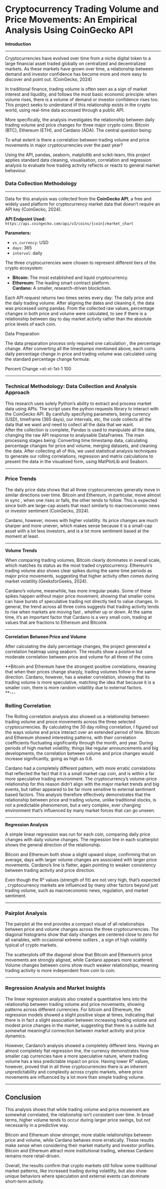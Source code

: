 # Cryptocurrency Trading Volume and Price Movements: An Empirical Analysis Using CoinGecko API

**Introduction** 

---

Cryptocurrencies have evolved over time from a niche digital token to a large financial asset traded globally on centralized and decentralized markets. As these markets have grown over time, a relationship between demand and investor confidence has become more and more easy to discover and point out.  (CoinGecko, 2024\)

In traditional finance, trading volume is often seen as a sign of market interest and liquidity, and follows the most basic economic principle: when volume rises, there is a volume of demand or investor confidence rises too. This project seeks to understand iif this relationship exists in the crypto world, using real-time data accessed through a public API. 

More specifically, the analysis investigates the relationship between daily trading volume and price changes for three major crypto coins: Bitcoin (BTC), Ethereum (ETH), and Cardano (ADA). The central question being:

To what extent is there a correlation between trading volume and price movements in major cryptocurrencies over the past year?

Using the API, pandas, seaborn, matplotlib and scikit-learn, this project applies standard data cleaning, visualisation, correlation and regression analysis to evaluate how trading activity reflects or reacts to general market behaviour. 

### **Data Collection Methodology**

---

Data for this analysis was collected from the **CoinGecko API**, a free and widely used platform for cryptocurrency market data that doesn’t require an API key (CoinGecko, 2024).

**API Endpoint Used:**  
`https://api.coingecko.com/api/v3/coins/{coin}/market_chart`

**Parameters:**

* `vs_currency`: USD  
* `days`: 365  
* `interval`: daily

The three cryptocurrencies were chosen to represent different tiers of the crypto ecosystem:

* **Bitcoin:** The most established and liquid cryptocurrency.  
* **Ethereum:** The leading smart contract platform.  
  **Cardano:** A smaller, research-driven blockchain.

Each API request returns two times series every day: The daily price and the daily trading volume. After aligning the dates and cleaning it, the data was processed using pandas. From the collected raw values, percentage changes in both price and volume were calculated, to see if there is a relationship between day to day market activity rather than the absolute price levels of each coin. 

Data Preparation 

The data preparation process only required one calculation , the percentage change. After converting all the timestamps mentioned above, each coins daily percentage change in price and trading volume was calculated using the standard percentage change formula:

Percent Change \=xt-xt-1xt-1 100 

---

### **Technical Methodology: Data Collection and Analysis Approach**

This research uses solely Python’s ability to extract and process market data using APIs. The script uses the python requests library to interact with the CoinGecko API. By carefully specifying parameters, being currency (USD), timeframe (365 days), our intervals, etc, the code collects all the data that we want and need to collect all the data that we want.   
After the collection is complete, Pandas is used to manipulate all the data, changing the raw API response to analysable DataFrames. The main processing stages being: Converting time timestamp data, calculating percentage changes for price and volume, merging datasets, and cleaning the data. After collecting all of this, we used statistical analysis techniques to generate our rolling correlations, regression and matrix calculations to present the data in the visualised form, using MatPlotLib and Seaborn. 

---

### **Price Trends**

The daily price data shows that all three cryptocurrencies generally move in similar directions over time. Bitcoin and Ethereum, in particular, move almost in sync , when one rises or falls, the other tends to follow. This is expected since both are large-cap assets that react similarly to macroeconomic news or investor sentiment (CoinGecko, 2024).

Cardano, however, moves with higher volatility. Its price changes are much sharper and more uneven, which makes sense because it is a small-cap asset with a lot less investors, and is a lot more sentiment based at the moment at least. 

---

**Volume Trends**

When comparing trading volumes, Bitcoin clearly dominates in overall scale, which matches its status as the most traded cryptocurrency. Ethereum’s trading volume also shows clear spikes during the same time periods as major price movements, suggesting that higher activity often comes during market volatility.(GeeksforGeeks, 2024).

Cardano’s volume, meanwhile, has more irregular peaks. Some of these spikes happen without major price movement, showing that smaller coins can have bursts of speculative trading not directly tied to value changes. In general, the trend across all three coins suggests that trading activity tends to rise when markets are moving fast , whether up or down. At the same time, it’s an important factor that Cardano is a very small coin, trading at values that are fractions to Ethereum and Bitcoink

---

**Correlation Between Price and Volume**

After calculating the daily percentage changes, the project generated a correlation heatmap using seaborn. The results show a positive but moderate correlation between price and volume for all three of the coins

**Bitcoin and Ethereum have the strongest positive correlations, meaning that when their prices change sharply, trading volumes follow in the same direction. Cardano, however, has a weaker correlation, showing that its trading volume is more speculative, matching the idea that because it is a smaller coin, there is more random volatility due to external factors.   
**---

### **Rolling Correlation**

The Rolling correlation analysis also showed us a relationship between trading volume and proce movements across the three selected cryptocurrencies. By calculating the 30 day rolling correlation, I figured out the ways volume and price interact over an extended period of time. Bitcoin and Ethereum showed interesting patterns, with their correlation coefficients fluctuating significantly through the month, and year. During periods of high market volatility, things like regular announcements and big developments, the correlation between volume and price changes would increase significantly, going as high as 0.6. 

Cardano had a completely different pattern, with more erratic correlations that reflected the fact that it is a small market cap coin, and is within a far more speculative trading environment. The cryptocurrency’s volume-price relationship for this reason didn’t align with the major market trends and big events, but rather appeared to be far more sensitive to external sentiment based factors. This analysis therefore effectively demonstrates that the relationship between price and trading volume, unlike traditional stocks, is not a predictable phenomenon, but a very complex, ever changing environment that’s influenced by many market forces that can go unseen.  

---

**Regression Analysis**

A simple linear regression was run for each coin, comparing daily price changes with daily volume changes. The regression line in each scatterplot shows the general direction of the relationship.

Bitcoin and Ethereum both show a slight upward slope, confirming that on average, days with larger volume changes are associated with larger price movements. Cardano’s line is flatter, again pointing to weaker consistency between trading activity and price direction.

Even though the R² values (strength of fit) are not very high, that’s expected , cryptocurrency markets are influenced by many other factors beyond just trading volume, such as macroeconomic news, regulation, and market sentiment.

---

### **Pairplot Analysis**

The pairplot at the end provides a compact visual of all relationships between price and volume changes across the three cryptocurrencies. The diagonal histograms show that daily changes are centered close to zero for all variables, with occasional extreme outliers , a sign of high volatility typical of crypto markets.

The scatterplots off the diagonal show that Bitcoin and Ethereum’s price movements are strongly aligned, while Cardano appears more scattered. Volume changes between coins show much weaker relationships, meaning trading activity is more independent from coin to coin.

---

### **Regression Analysis and Market Insights**

The linear regression analysis also created a quantitative lens into the relationship between trading volume and price movements, showing patterns across different currencies. For bitcoin and Ethereum, the regression models showed a slight positive slope at times, indicating that there is in fact a slight association between increasing trading volume and modest price changes in the market, suggesting that there is a subtle but somewhat meaningful connection between market activity and price dynamics. 

However, Cardano’s analysis showed a completely different lens. Having an almost completely flat regression line, the currency demonstrates how smaller cap currencies have a more speculative nature, where trading volume has a less predictable impact on price. Having lower R² values, however, proved that in all three cryptocurrencies there is an inherent unpredictability and complexity across crypto markets, where price movements are influenced by a lot more than simple trading volume. 

---

## **Conclusion**

This analysis shows that while trading volume and price movement are somewhat correlated, the relationship isn’t consistent over time. In broad terms, higher volume tends to occur during larger price swings, but not necessarily in a predictive way.

Bitcoin and Ethereum show stronger, more stable relationships between price and volume, while Cardano behaves more erratically. These results make sense when considering their market maturity and investor profiles. Bitcoin and Ethereum attract more institutional trading, whereas Cardano remains more retail-driven.

Overall, the results confirm that crypto markets still follow some traditional market patterns, like increased trading during volatility, but also show unique behaviors where speculation and external events can dominate short-term activity.


